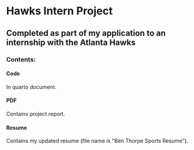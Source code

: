 # Hawks Intern Project

## Completed as part of my application to an internship with the Atlanta Hawks

### Contents:

#### Code
In quarto document.

#### PDF
Contains project report.

#### Resume
Contains my updated resume (file name is "Ben Thorpe Sports Resume").
